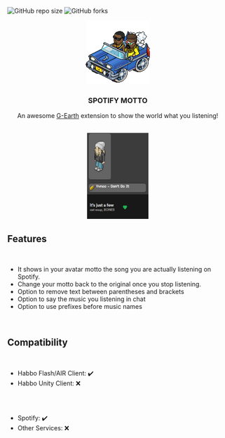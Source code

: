 
![GitHub repo size](https://img.shields.io/github/issues/jonnymariani/SpotifyMotto?style=for-the-badge)
![GitHub forks](https://img.shields.io/github/forks/jonnymariani/SpotifyMotto?style=for-the-badge)
<br />
<div align="center">
    <img src="SpotifyMotto/resources/hiphopcar.gif" alt="Logo">

  <h3 align="center">SPOTIFY MOTTO</h3>

  <p align="center">
    An awesome <a href="https://github.com/sirjonasxx/G-Earth">G-Earth</a> extension to show the world what you listening!
  </p>
    
 <br>   
<img src="SpotifyMotto/resources/example.gif" alt="Example">
<br>
</div>

## Features
<br>

* It shows in your avatar motto the song you are actually listening on Spotify.
* Change your motto back to the original once you stop listening.
* Option to remove text between parentheses and brackets
* Option to say the music you listening in chat
* Option to use prefixes before music names

<br>

## Compatibility
<br>

* Habbo Flash/AIR Client: :heavy_check_mark:
* Habbo Unity Client: :x:

##
<br>

* Spotify: :heavy_check_mark:
* Other Services: :x:

<br>

##
